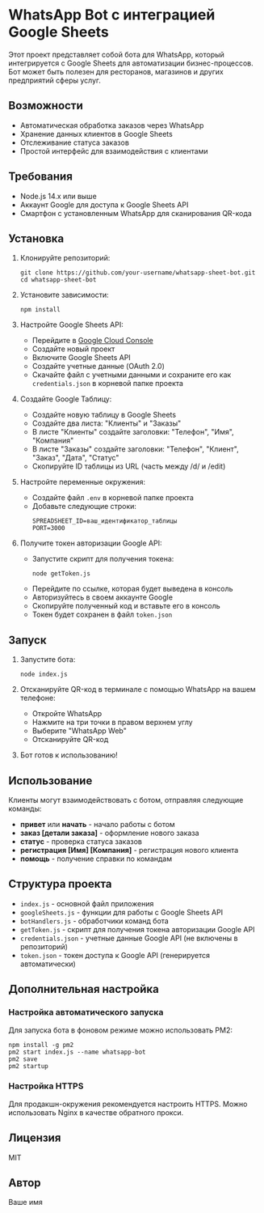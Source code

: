 # WhatsApp Bot с интеграцией Google Sheets

Этот проект представляет собой бота для WhatsApp, который интегрируется с Google Sheets для автоматизации бизнес-процессов. Бот может быть полезен для ресторанов, магазинов и других предприятий сферы услуг.

## Возможности

- Автоматическая обработка заказов через WhatsApp
- Хранение данных клиентов в Google Sheets
- Отслеживание статуса заказов
- Простой интерфейс для взаимодействия с клиентами

## Требования

- Node.js 14.x или выше
- Аккаунт Google для доступа к Google Sheets API
- Смартфон с установленным WhatsApp для сканирования QR-кода

## Установка

1. Клонируйте репозиторий:

   ```
   git clone https://github.com/your-username/whatsapp-sheet-bot.git
   cd whatsapp-sheet-bot
   ```

2. Установите зависимости:

   ```
   npm install
   ```

3. Настройте Google Sheets API:

   - Перейдите в [Google Cloud Console](https://console.cloud.google.com/)
   - Создайте новый проект
   - Включите Google Sheets API
   - Создайте учетные данные (OAuth 2.0)
   - Скачайте файл с учетными данными и сохраните его как `credentials.json` в корневой папке проекта

4. Создайте Google Таблицу:

   - Создайте новую таблицу в Google Sheets
   - Создайте два листа: "Клиенты" и "Заказы"
   - В листе "Клиенты" создайте заголовки: "Телефон", "Имя", "Компания"
   - В листе "Заказы" создайте заголовки: "Телефон", "Клиент", "Заказ", "Дата", "Статус"
   - Скопируйте ID таблицы из URL (часть между /d/ и /edit)

5. Настройте переменные окружения:

   - Создайте файл `.env` в корневой папке проекта
   - Добавьте следующие строки:
     ```
     SPREADSHEET_ID=ваш_идентификатор_таблицы
     PORT=3000
     ```

6. Получите токен авторизации Google API:
   - Запустите скрипт для получения токена:
     ```
     node getToken.js
     ```
   - Перейдите по ссылке, которая будет выведена в консоль
   - Авторизуйтесь в своем аккаунте Google
   - Скопируйте полученный код и вставьте его в консоль
   - Токен будет сохранен в файл `token.json`

## Запуск

1. Запустите бота:

   ```
   node index.js
   ```

2. Отсканируйте QR-код в терминале с помощью WhatsApp на вашем телефоне:

   - Откройте WhatsApp
   - Нажмите на три точки в правом верхнем углу
   - Выберите "WhatsApp Web"
   - Отсканируйте QR-код

3. Бот готов к использованию!

## Использование

Клиенты могут взаимодействовать с ботом, отправляя следующие команды:

- **привет** или **начать** - начало работы с ботом
- **заказ [детали заказа]** - оформление нового заказа
- **статус** - проверка статуса заказов
- **регистрация [Имя] [Компания]** - регистрация нового клиента
- **помощь** - получение справки по командам

## Структура проекта

- `index.js` - основной файл приложения
- `googleSheets.js` - функции для работы с Google Sheets API
- `botHandlers.js` - обработчики команд бота
- `getToken.js` - скрипт для получения токена авторизации Google API
- `credentials.json` - учетные данные Google API (не включены в репозиторий)
- `token.json` - токен доступа к Google API (генерируется автоматически)

## Дополнительная настройка

### Настройка автоматического запуска

Для запуска бота в фоновом режиме можно использовать PM2:

```
npm install -g pm2
pm2 start index.js --name whatsapp-bot
pm2 save
pm2 startup
```

### Настройка HTTPS

Для продакшн-окружения рекомендуется настроить HTTPS. Можно использовать Nginx в качестве обратного прокси.

## Лицензия

MIT

## Автор

Ваше имя
